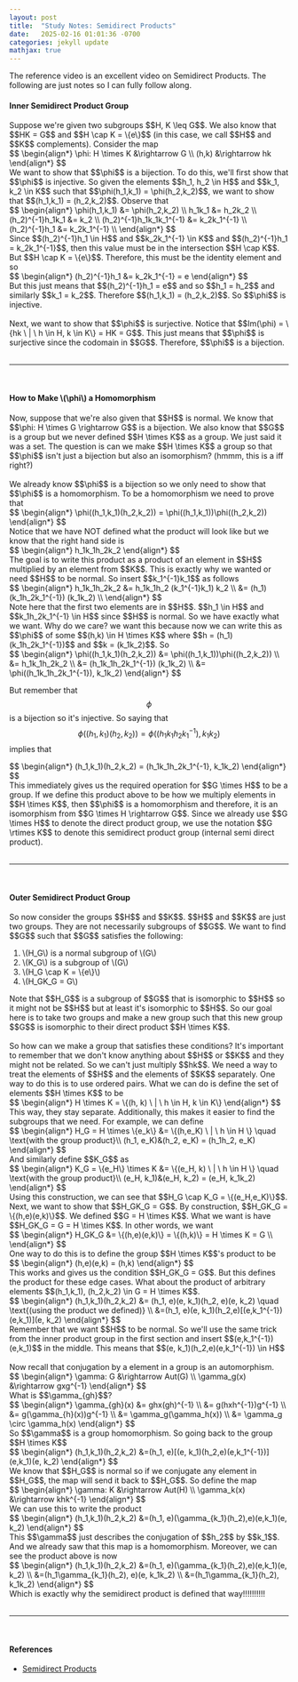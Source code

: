 ```yaml
---
layout: post
title:  "Study Notes: Semidirect Products"
date:   2025-02-16 01:01:36 -0700
categories: jekyll update
mathjax: true
---
```

The reference video is an excellent video on Semidirect Products. The following are just notes so I can fully follow along.
<br>
<!----------------------------------------------------------------------------->
<h4><b>Inner Semidirect Product Group</b></h4>
Suppose we're given two subgroups $$H, K \leq G$$. We also know that $$HK = G$$ and $$H \cap K = \{e\}$$ (in this case, we call $$H$$ and $$K$$ complements). Consider the map
<div>
	$$
	\begin{align*}
	\phi: H \times K &\rightarrow G \\
	              (h,k)  &\rightarrow hk
	\end{align*}
	$$
</div>
We want to show that $$\phi$$ is a bijection. To do this, we'll first show that $$\phi$$ is injective. So given the elements $$h_1, h_2 \in H$$ and $$k_1, k_2 \in K$$ such that $$\phi(h_1,k_1) = \phi(h_2,k_2)$$, we want to show that $$(h_1,k_1) = (h_2,k_2)$$. Observe that
<div>
	$$
	\begin{align*}
	\phi(h_1,k_1) &= \phi(h_2,k_2) \\
	h_1k_1 &= h_2k_2 \\
	(h_2)^{-1}h_1k_1 &= k_2 \\
	(h_2)^{-1}h_1k_1k_1^{-1} &= k_2k_1^{-1} \\
	(h_2)^{-1}h_1 &= k_2k_1^{-1} \\
	\end{align*}
	$$
</div>
Since $$(h_2)^{-1}h_1 \in H$$ and $$k_2k_1^{-1} \in K$$ and $$(h_2)^{-1}h_1 = k_2k_1^{-1}$$, then this value must be in the intersection $$H \cap K$$. But $$H \cap K = \{e\}$$. Therefore, this must be the identity element and so
<div>
	$$
	\begin{align*}
	(h_2)^{-1}h_1 &= k_2k_1^{-1} = e
	\end{align*}
	$$
</div>
But this just means that $$(h_2)^{-1}h_1 = e$$ and so $$h_1 = h_2$$ and similarly $$k_1 = k_2$$. Therefore $$(h_1,k_1) = (h_2,k_2)$$. So $$\phi$$ is injective.
<br>
<br>
Next, we want to show that $$\phi$$ is surjective. Notice that $$Im(\phi) = \{hk \ | \ h \in H, k \in K\} = HK = G$$. This just means that $$\phi$$ is surjective since the codomain in $$G$$. Therefore, $$\phi$$ is a bijection. 
<br>
<br>
<hr>
<br>
<!----------------------------------------------------------------------------->
<h4><b>How to Make \(\phi\) a Homomorphism</b></h4>
Now, suppose that we're also given that $$H$$ is normal. We know that $$\phi: H \times G \rightarrow G$$ is a bijection. We also know that $$G$$ is a group but we never defined $$H \times K$$ as a group. We just said it was a set. The question is can we make $$H \times K$$ a group so that $$\phi$$ isn't just a bijection but also an isomorphism? (hmmm, this is a iff right?)
<br>
<br>
We already know $$\phi$$ is a bijection so we only need to show that $$\phi$$ is a homomorphism. To be a homomorphism we need to prove that
<div>
	$$
	\begin{align*}
	\phi((h_1,k_1)(h_2,k_2)) = \phi((h_1,k_1))\phi((h_2,k_2))
	\end{align*}
	$$
</div>
Notice that we have NOT defined what the product will look like but we know that the right hand side is
<div>
	$$
	\begin{align*}
	h_1k_1h_2k_2
	\end{align*}
	$$
</div>
The goal is to write this product as a product of an element in $$H$$ multiplied by an element from $$K$$. This is exactly why we wanted or need $$H$$ to be normal. So insert $$k_1^{-1}k_1$$ as follows
<div>
	$$
	\begin{align*}
	h_1k_1h_2k_2 &= h_1k_1h_2 (k_1^{-1}k_1) k_2 \\
	             &= (h_1)(k_1h_2k_1^{-1}) (k_1k_2) \\
	\end{align*}
	$$
</div>
Note here that the first two elements are in $$H$$. $$h_1 \in H$$ and $$k_1h_2k_1^{-1} \in H$$ since $$H$$ is normal. So we have exactly what we want. Why do we care? we want this because now we can write this as $$\phi$$ of some $$(h,k) \in H \times K$$ where $$h = (h_1)(k_1h_2k_1^{-1})$$ and $$k = (k_1k_2)$$. So
<div>
	$$
	\begin{align*}
	\phi((h_1,k_1)(h_2,k_2)) &= \phi((h_1,k_1))\phi((h_2,k_2)) \\
	                         &= h_1k_1h_2k_2 \\
							 &= (h_1k_1h_2k_1^{-1}) (k_1k_2) \\
	                         &= \phi((h_1k_1h_2k_1^{-1}), k_1k_2)
	\end{align*}
	$$
</div>

But remember that $$\phi$$ is a bijection so it's injective. So saying that $$\phi((h_1,k_1)(h_2,k_2)) = \phi((h_1k_1h_2k_1^{-1}), k_1k_2)$$ implies that 
<div>
	$$
	\begin{align*}
	 (h_1,k_1)(h_2,k_2) = (h_1k_1h_2k_1^{-1}, k_1k_2)
	\end{align*}
	$$
</div>
This immediately gives us the required operation for $$G \times H$$ to be a group. If we define this product above to be how we multiply elements in $$H \times K$$, then $$\phi$$ is a homomorphism and therefore, it is an isomorphism from $$G \times H \rightarrow G$$. Since we already use $$G \times H$$ to denote the direct product group, we use the notation $$G \rtimes K$$ to denote this semidirect product group (internal semi direct product).
<br>
<br>
<hr>
<br>
<!----------------------------------------------------------------------------->
<h4><b>Outer Semidirect Product Group</b></h4>
So now consider the groups $$H$$ and $$K$$. $$H$$ and $$K$$ are just two groups. They are not necessarily subgroups of $$G$$. We want to find $$G$$ such that $$G$$ satisfies the following:
<ol>
	<li>\(H_G\) is a normal subgroup of \(G\)</li>
	<li>\(K_G\) is a subgroup of \(G\)</li>
	<li>\(H_G \cap K = \{e\}\)</li>
	<li>\(H_GK_G = G\)</li>
</ol>
Note that $$H_G$$ is a subgroup of $$G$$ that is isomorphic to $$H$$ so it might not be $$H$$ but at least it's isomorphic to $$H$$. So our goal here is to take two groups and make a new group such that this new group $$G$$ is isomorphic to their direct product $$H \times K$$.
<br>
<br>
So how can we make a group that satisfies these conditions? It's important to remember that we don't know anything about $$H$$ or $$K$$ and they might not be related. So we can't just multiply $$hk$$. We need a way to treat the elements of $$H$$ and the elements of $$K$$ separately. One way to do this is to use ordered pairs. What we can do is define the set of elements $$H \times K$$ to be 
<div>
	$$
	\begin{align*}
	 H \times K = \{(h, k) \ | \ h \in H, k \in K\}
	\end{align*}
	$$
</div>
This way, they stay separate. Additionally, this makes it easier to find the subgroups that we need. For example, we can define
<div>
	$$
	\begin{align*}
	 H_G = H \times \{e_k\} &= \{(h,e_K) \ | \ h \in H \} \quad \text{with the group product}\\
	 (h_1, e_K)&(h_2, e_K) = (h_1h_2, e_K)
	\end{align*}
	$$
</div>
And similarly define $$K_G$$ as
<div>
	$$
	\begin{align*}
	 K_G = \{e_H\} \times K &= \{(e_H, k) \ | \ h \in H \}  \quad \text{with the group product}\\
	 (e_H, k_1)&(e_H, k_2) = (e_H, k_1k_2)
	\end{align*}
	$$
</div>
Using this construction, we can see that $$H_G \cap K_G = \{(e_H,e_K)\}$$. Next, we want to show that $$H_GK_G = G$$. By construction, $$H_GK_G = \{(h,e)(e,k)\}$$. We defined $$G = H \times K$$. What we want is have $$H_GK_G = G = H \times K$$. In other words, we want 
<div>
	$$
	\begin{align*}
	 H_GK_G &= \{(h,e)(e,k)\} = \{(h,k)\} = H \times K = G \\
	\end{align*}
	$$
</div>
One way to do this is to define the group $$H \times K$$'s product to be
<div>
	$$
	\begin{align*}
	(h,e)(e,k) = (h,k)
	\end{align*}
	$$
</div>
This works and gives us the condition $$H_GK_G = G$$. But this defines the product for these edge cases. What about the product of arbitrary elements $$(h_1,k_1), (h_2,k_2) \in G = H \times K$$.
<div>
	$$
	\begin{align*}
	 (h_1,k_1)(h_2,k_2) &= (h_1, e)(e, k_1)(h_2, e)(e, k_2) \quad \text{(using the product we defined)} \\
	                    &=(h_1, e)(e, k_1)(h_2,e)[(e,k_1^{-1})(e,k_1)](e, k_2)
	\end{align*}
	$$
</div>
Remember that we want $$H$$ to be normal. So we'll use the same trick from the inner product group in the first section and insert $$(e,k_1^{-1})(e,k_1)$$ in the middle. This means that $$(e, k_1)(h_2,e)(e,k_1^{-1}) \in H$$
<br>
<br>
Now recall that conjugation by a element in a group is an automorphism.
<div>
	$$
	\begin{align*}
	   \gamma: G &\rightarrow Aut(G) \\
	   \gamma_g(x) &\rightarrow gxg^{-1}
	\end{align*}
	$$
</div>
What is $$\gamma_{gh}$$?
<div>
	$$
	\begin{align*}
	   \gamma_{gh}(x) &= ghx(gh)^{-1}  \\
	                  &= g(hxh^{-1})g^{-1} \\
					  &= g(\gamma_{h}(x))g^{-1} \\
					  &= \gamma_g(\gamma_h(x)) \\
					  &= \gamma_g \circ \gamma_h(x)
	\end{align*}
	$$
</div>
So $$\gamma$$ is a group homomorphism. So going back to the group $$H \times K$$
<div>
	$$
	\begin{align*}
	 (h_1,k_1)(h_2,k_2) &=(h_1, e)[(e, k_1)(h_2,e)(e,k_1^{-1})](e,k_1)(e, k_2)
	\end{align*}
	$$
</div>
We know that $$H_G$$ is normal so if we conjugate any element in $$H_G$$, the map will send it back to $$H_G$$. So define the map
<div>
	$$
	\begin{align*}
	   \gamma: K &\rightarrow Aut(H) \\
	   \gamma_k(x) &\rightarrow khk^{-1}
	\end{align*}
	$$
</div>
We can use this to write the product
<div>
	$$
	\begin{align*}
	 (h_1,k_1)(h_2,k_2) &=(h_1, e)(\gamma_{k_1}(h_2),e)(e,k_1)(e, k_2)
	\end{align*}
	$$
</div>
This $$\gamma$$ just describes the conjugation of $$h_2$$ by $$k_1$$. And we already saw that this map is a homomorphism. Moreover, we can see the product above is now 
<div>
	$$
	\begin{align*}
	 (h_1,k_1)(h_2,k_2) &=(h_1, e)(\gamma_{k_1}(h_2),e)(e,k_1)(e, k_2) \\
	                    &=(h_1\gamma_{k_1}(h_2), e)(e, k_1k_2) \\
						&=(h_1\gamma_{k_1}(h_2), k_1k_2)
	\end{align*}
	$$
</div>
Which is exactly why the semidirect product is defined that way!!!!!!!!!!
<br>
<br>
<hr>
<br>
<!----------------------------------------------------------------------------->
<h4><b>References</b></h4>
<ul>
	<li><a href="https://www.youtube.com/watch?v=Pat5Qsmrdaw">Semidirect Products</a></li>
</ul>






















